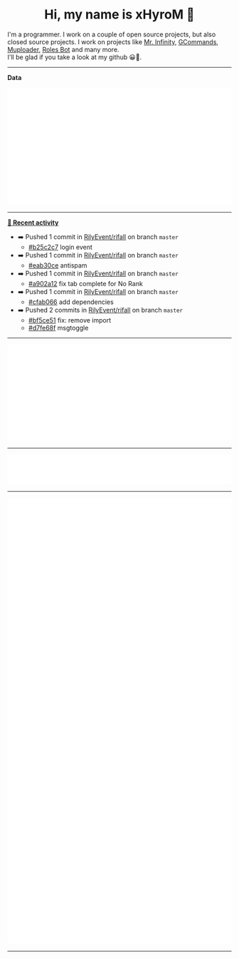 <p align="center">
    <!-- <img src="https://avatars.githubusercontent.com/u/56601352" width="192" alt="hyro's pfp" /> -->
    <h1 align="center">Hi, my name is xHyroM 👋</h1>
</p>

I'm a programmer. I work on a couple of open source projects, but also closed source projects. I work on projects like [Mr. Infinity](https://discord.com/oauth2/authorize?client_id=720321585625694239&scope=bot%20applications.commands&permissions=8&redirect_uri=https://blobs.gq/imanager&prompt=consent&response_type=code), [GCommands](https://github.com/Garlic-Team/GCommands), [Muploader](https://github.com/xHyroM/Muploder), [Roles Bot](https://github.com/xHyroM/roles-bot) and many more.  
I'll be glad if you take a look at my github 😀👀.

___
**Data**

<img src="https://github.com/xHyroM/xHyroM/blob/master/.cache/base.svg">

___

**[📰 Recent activity](https://github.com/xHyroM)**
* ➡️ Pushed 1 commit in [RilyEvent/rifall](https://github.com/RilyEvent/rifall) on branch `master`
  * [#b25c2c7](https://github.com/RilyEvent/rifall/commit/b25c2c7) login event
* ➡️ Pushed 1 commit in [RilyEvent/rifall](https://github.com/RilyEvent/rifall) on branch `master`
  * [#eab30ce](https://github.com/RilyEvent/rifall/commit/eab30ce) antispam
* ➡️ Pushed 1 commit in [RilyEvent/rifall](https://github.com/RilyEvent/rifall) on branch `master`
  * [#a902a12](https://github.com/RilyEvent/rifall/commit/a902a12) fix tab complete for No Rank
* ➡️ Pushed 1 commit in [RilyEvent/rifall](https://github.com/RilyEvent/rifall) on branch `master`
  * [#cfab066](https://github.com/RilyEvent/rifall/commit/cfab066) add dependencies
* ➡️ Pushed 2 commits in [RilyEvent/rifall](https://github.com/RilyEvent/rifall) on branch `master`
  * [#bf5ce51](https://github.com/RilyEvent/rifall/commit/bf5ce51) fix: remove import
  * [#d7fe68f](https://github.com/RilyEvent/rifall/commit/d7fe68f) msgtoggle


___

<img src="https://github.com/xHyroM/xHyroM/blob/master/.cache/isocalendar.svg">

___

<img src="https://github.com/xHyroM/xHyroM/blob/master/.cache/languages.svg">

___

<img src="https://github.com/xHyroM/xHyroM/blob/master/.cache/achievements.svg">

___
